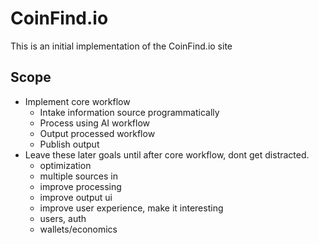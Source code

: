 # CoinFind.io
This is an initial implementation of the CoinFind.io site

## Scope
- Implement core workflow
  - Intake information source programmatically
  - Process using AI workflow
  - Output processed workflow
  - Publish output
- Leave these later goals until after core workflow, dont get distracted.
  - optimization
  - multiple sources in
  - improve processing
  - improve output ui
  - improve user experience, make it interesting
  - users, auth
  - wallets/economics

